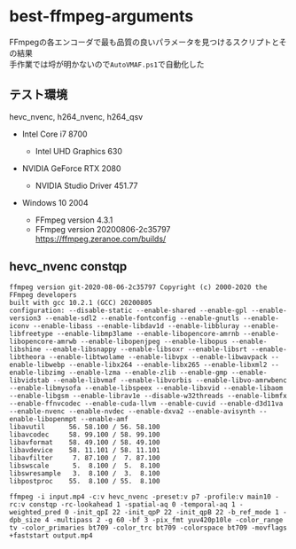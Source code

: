 # best-ffmpeg-arguments

FFmpegの各エンコーダで最も品質の良いパラメータを見つけるスクリプトとその結果  
手作業では埒が明かないので`AutoVMAF.ps1`で自動化した

## テスト環境

hevc_nvenc, h264_nvenc, h264_qsv

- Intel Core i7 8700
    - Intel UHD Graphics 630

- NVIDIA GeForce RTX 2080
    - NVIDIA Studio Driver 451.77

- Windows 10 2004
    - FFmpeg version 4.3.1
    - FFmpeg version 20200806-2c35797  
    https://ffmpeg.zeranoe.com/builds/

## hevc_nvenc constqp

```
ffmpeg version git-2020-08-06-2c35797 Copyright (c) 2000-2020 the FFmpeg developers
built with gcc 10.2.1 (GCC) 20200805
configuration: --disable-static --enable-shared --enable-gpl --enable-version3 --enable-sdl2 --enable-fontconfig --enable-gnutls --enable-iconv --enable-libass --enable-libdav1d --enable-libbluray --enable-libfreetype --enable-libmp3lame --enable-libopencore-amrnb --enable-libopencore-amrwb --enable-libopenjpeg --enable-libopus --enable-libshine --enable-libsnappy --enable-libsoxr --enable-libsrt --enable-libtheora --enable-libtwolame --enable-libvpx --enable-libwavpack --enable-libwebp --enable-libx264 --enable-libx265 --enable-libxml2 --enable-libzimg --enable-lzma --enable-zlib --enable-gmp --enable-libvidstab --enable-libvmaf --enable-libvorbis --enable-libvo-amrwbenc --enable-libmysofa --enable-libspeex --enable-libxvid --enable-libaom --enable-libgsm --enable-librav1e --disable-w32threads --enable-libmfx --enable-ffnvcodec --enable-cuda-llvm --enable-cuvid --enable-d3d11va --enable-nvenc --enable-nvdec --enable-dxva2 --enable-avisynth --enable-libopenmpt --enable-amf
libavutil      56. 58.100 / 56. 58.100
libavcodec     58. 99.100 / 58. 99.100
libavformat    58. 49.100 / 58. 49.100
libavdevice    58. 11.101 / 58. 11.101
libavfilter     7. 87.100 /  7. 87.100
libswscale      5.  8.100 /  5.  8.100
libswresample   3.  8.100 /  3.  8.100
libpostproc    55.  8.100 / 55.  8.100
```
```
ffmpeg -i input.mp4 -c:v hevc_nvenc -preset:v p7 -profile:v main10 -rc:v constqp -rc-lookahead 1 -spatial-aq 0 -temporal-aq 1 -weighted_pred 0 -init_qpI 22 -init_qpP 22 -init_qpB 22 -b_ref_mode 1 -dpb_size 4 -multipass 2 -g 60 -bf 3 -pix_fmt yuv420p10le -color_range tv -color_primaries bt709 -color_trc bt709 -colorspace bt709 -movflags +faststart output.mp4
```
